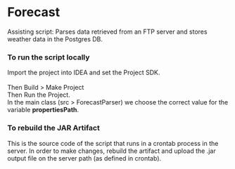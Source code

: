 # Forecast
Assisting script: Parses data retrieved from an FTP server and stores weather data in the Postgres DB.

### To run the script locally
Import the project into IDEA and set the Project SDK.<br/><br/>
Then Build > Make Project<br/>
Then Run the Project.<br/>
In the main class (src > ForecastParser) we choose the correct value for the variable **propertiesPath**.

### To rebuild the JAR Artifact
This is the source code of the script that runs in a crontab process in the server. In order to make changes, rebuild the artifact and upload the .jar output file on the server path (as defined in crontab).
